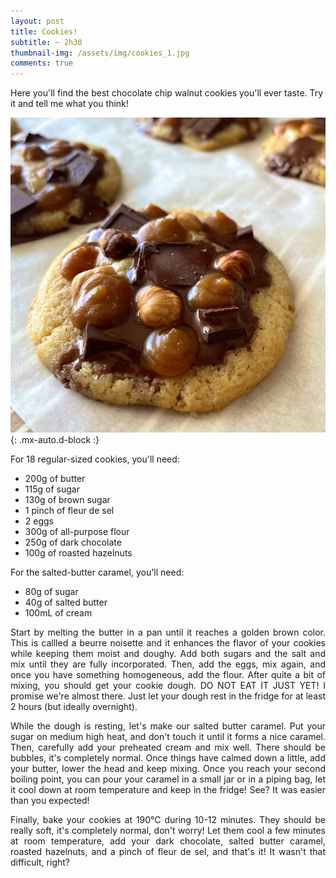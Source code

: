 ```yaml
---
layout: post
title: Cookies!
subtitle: ~ 2h30
thumbnail-img: /assets/img/cookies_1.jpg
comments: true
---
```


Here you'll find the best chocolate chip walnut cookies you'll ever taste. Try it and tell me what you think!

![Cookies](/assets/img/cookies_1.jpg){: .mx-auto.d-block :}

For 18 regular-sized cookies, you'll need:

- 200g of butter
- 115g of sugar
- 130g of brown sugar 
- 1 pinch of fleur de sel
- 2 eggs
- 300g of all-purpose flour
- 250g of dark chocolate
- 100g of roasted hazelnuts

For the salted-butter caramel, you'll need:

- 80g of sugar
- 40g of salted butter
- 100mL of cream

<div style="text-align: justify">
<p> Start by melting the butter in a pan until it reaches a golden brown color. This is callled a beurre noisette and it enhances the flavor of your cookies while keeping them moist and doughy. Add both sugars and the salt and mix until they are fully incorporated. Then, add the eggs, mix again, and once you have something homogeneous, add the flour. After quite a bit of mixing, you should get your cookie dough. DO NOT EAT IT JUST YET! I promise we're almost there. Just let your dough rest in the fridge for at least 2 hours (but ideally overnight). </p>
<p> While the dough is resting, let's make our salted butter caramel. Put your sugar on medium high heat, and don't touch it until it forms a nice caramel. Then, carefully add your preheated cream and mix well. There should be bubbles, it's completely normal. Once things have calmed down a little, add your butter, lower the head and keep mixing. Once you reach your second boiling point, you can pour your caramel in a small jar or in a piping bag, let it cool down at room temperature and keep in the fridge! See? It was easier than you expected! </p>
<p> Finally, bake your cookies at 190°C during 10-12 minutes. They should be really soft, it's completely normal, don't worry! Let them cool a few minutes at room temperature, add your dark chocolate, salted butter caramel, roasted hazelnuts, and a pinch of fleur de sel, and that's it! It wasn't that difficult, right? </p>
</div>
